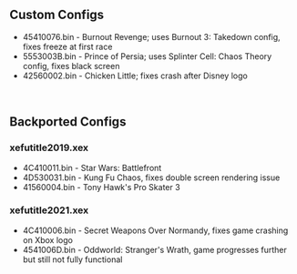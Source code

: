 ## Custom Configs
* 45410076.bin - Burnout Revenge; uses Burnout 3: Takedown config, fixes freeze at first race
* 5553003B.bin - Prince of Persia; uses Splinter Cell: Chaos Theory config, fixes black screen
* 42560002.bin - Chicken Little; fixes crash after Disney logo

&nbsp;

## Backported Configs

### xefutitle2019.xex
* 4C410011.bin - Star Wars: Battlefront
* 4D530031.bin - Kung Fu Chaos, fixes double screen rendering issue
* 41560004.bin - Tony Hawk's Pro Skater 3

### xefutitle2021.xex
* 4C410006.bin - Secret Weapons Over Normandy, fixes game crashing on Xbox logo
* 4541006D.bin - Oddworld: Stranger's Wrath, game progresses further but still not fully functional
